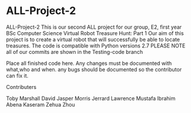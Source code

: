 ALL-Project-2
=============
ALL-Project-2
This is our second ALL project for our group, E2, first year BSc Computer Science Virtual Robot Treasure Hunt: Part 1 Our aim of this project is to create a virtual robot that will successfully be able to locate treasures. The code is compatible with Python versions 2.7 PLEASE NOTE all of our commits are shown in the Testing-code branch


 Place all finished code here.
 Any changes must be documented with what,who and when.
 any bugs should be documented so the contributor can fix it.

Contributers

Toby Marshall David Jasper Morris Jerrard Lawrence Mustafa Ibrahim Abena Kaseram Zehua Zhou


